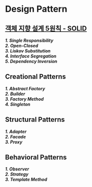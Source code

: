 # Design Pattern

## [객체 지향 설계 5원칙 - SOLID](https://github.com/yunhozz/design-pattern/tree/master/src/_SOLID/solid.md)
***1. Single Responsibility***\
***2. Open-Closed***\
***3. Liskov Substitution***\
***4. Interface Segregation***\
***5. Dependency Inversion***

## Creational Patterns
***1. Abstract Factory***\
***2. Builder***\
***3. Factory Method***\
***4. Singleton***

## Structural Patterns
***1. Adapter***\
***2. Facade***\
***3. Proxy***

## Behavioral Patterns
***1. Observer***\
***2. Strategy***\
***3. Template Method***